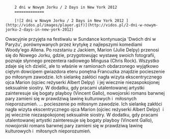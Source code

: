 
        2 dni w Nowym Jorku / 2 Days in New York 2012 
        =============
        
        [![2 dni w Nowym Jorku / 2 Days in New York 2012 ](http://vidos.pl/images/player.gif)](http://vidos.pl/2-dni-w-nowym-jorku-2-days-in-new-york-2012)
        
        
 Owacyjnie przyjęta na festiwalu w Sundance kontynuacja 'Dwóch dni w Paryżu', porównywanych przez krytykę z najlepszymi komediami Woody'ego Allena. Po rozstaniu z Jackiem, Marion (Julie Delpy) przenosi się do Nowego Jorku, gdzie, przygotowując wystawę swoich fotografii, poznaje słynnego prezentera radiowego Mingusa (Chris Rock). Wszystko zdaje się ich dzielić, ale to właśnie w ramionach obdarzonego wyjątkowo ciętym dowcipem gwiazdora eteru ponętna Francuzka znajdzie pocieszenie po miłosnym zawodzie. Ich sielankę zakłóci nagła wizyta ekscentrycznego ojca Marion (ojciec reżyserki Albert Delpy)  i jej wiecznie niezaspokojonej seksualnie siostry. W dodatku, gdy pracami utalentowanej artystki zainteresuje się bogaty playboy (Vincent Gallo), nowojorski romans barwnej pary zamieni się w prawdziwą lawinę kulturowych i  miłosnych nieporozumień.  ... pocieszenie po miłosnym zawodzie. Ich sielankę zakłóci nagła wizyta ekscentrycznego ojca Marion (ojciec reżyserki Albert Delpy)  i jej wiecznie niezaspokojonej seksualnie siostry. W dodatku, gdy pracami utalentowanej artystki zainteresuje się bogaty playboy (Vincent Gallo), nowojorski romans barwnej pary zamieni się w prawdziwą lawinę kulturowych i  miłosnych nieporozumień.
    